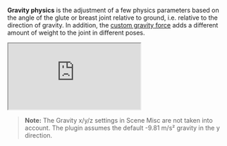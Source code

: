 **Gravity physics** is the adjustment of a few physics parameters based on the angle of the glute or breast joint relative to ground, i.e. relative to the direction of gravity. In addition, the [custom gravity force](../custom_gravity_force/) adds a different amount of weight to the joint in different poses.

<div class='video-container'>
  <iframe
    src='https://videos.sproutvideo.com/embed/709fdbb31d1decc9f9/311a7482d7cc163a?playerTheme=dark&amp;playerColor=2f3437'
    allowfullscreen
    referrerpolicy='no-referrer-when-downgrade'
    title='Gravity physics'>
  </iframe>
</div>

> **Note:** The Gravity x/y/z settings in Scene Misc are not taken into account. The plugin assumes the default -9.81 m/s² gravity in the y direction.
